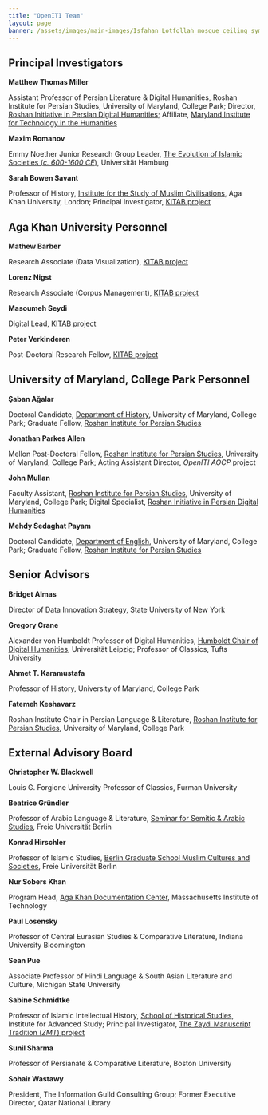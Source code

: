 ```yaml
---
title: "OpenITI Team"
layout: page
banner: /assets/images/main-images/Isfahan_Lotfollah_mosque_ceiling_symmetric_narrow_border.png
---
```


## Principal Investigators



**Matthew Thomas Miller**



Assistant Professor of Persian Literature & Digital Humanities, Roshan Institute for Persian Studies, University of Maryland, College Park; Director, [Roshan Initiative in Persian Digital Humanities](https://sllc.umd.edu/fields/persian/roshan-institute/digital-humanities); Affiliate, [Maryland Institute for Technology in the Humanities](https://mith.umd.edu/)



**Maxim Romanov**



Emmy Noether Junior Research Group Leader, [The Evolution of Islamic Societies (*c. 600-1600 CE*)](https://www.csmc.uni-hamburg.de/research/current-projects/evolution-of-islamic-societies.html), Universität Hamburg



**Sarah Bowen Savant**



Professor of History, [Institute for the Study of Muslim Civilisations](https://www.aku.edu/ismc/Pages/home.aspx), Aga Khan University, London; Principal Investigator, [KITAB project](https://kitab-project.org/)


## Aga Khan University Personnel



**Mathew Barber**



Research Associate (Data Visualization), [KITAB project](https://kitab-project.org/)



**Lorenz Nigst**



Research Associate (Corpus Management), [KITAB project](https://kitab-project.org/)



**Masoumeh Seydi**



Digital Lead, [KITAB project](https://kitab-project.org/)



**Peter Verkinderen**



Post-Doctoral Research Fellow, [KITAB project](https://kitab-project.org/)


## University of Maryland, College Park Personnel



**Şaban Ağalar**



Doctoral Candidate, [Department of History](https://history.umd.edu/), University of Maryland, College Park; Graduate Fellow, [Roshan Institute for Persian Studies](https://sllc.umd.edu/fields/persian)



**Jonathan Parkes Allen**



Mellon Post-Doctoral Fellow, [Roshan Institute for Persian Studies](https://sllc.umd.edu/fields/persian), University of Maryland, College Park; Acting Assistant Director, *OpenITI AOCP* project



**John Mullan**



Faculty Assistant, [Roshan Institute for Persian Studies](https://sllc.umd.edu/fields/persian), University of Maryland, College Park; Digital Specialist, [Roshan Initiative in Persian Digital Humanities](https://sllc.umd.edu/fields/persian/roshan-institute/digital-humanities)



**Mehdy Sedaghat Payam**



Doctoral Candidate, [Department of English](https://english.umd.edu/), University of Maryland, College Park; Graduate Fellow, [Roshan Institute for Persian Studies](https://sllc.umd.edu/fields/persian)


## Senior Advisors



**Bridget Almas**



Director of Data Innovation Strategy, State University of New York



**Gregory Crane**



Alexander von Humboldt Professor of Digital Humanities, [Humboldt Chair of Digital Humanities](http://www.dh.uni-leipzig.de/wo/), Universität Leipzig; Professor of Classics, Tufts University



**Ahmet T. Karamustafa**



Professor of History, University of Maryland, College Park



**Fatemeh Keshavarz**



Roshan Institute Chair in Persian Language & Literature, [Roshan Institute for Persian Studies](https://sllc.umd.edu/fields/persian), University of Maryland, College Park


## External Advisory Board



**Christopher W. Blackwell**



Louis G. Forgione University Professor of Classics, Furman University



**Beatrice Gründler**



Professor of Arabic Language & Literature, [Seminar for Semitic & Arabic Studies](https://www.geschkult.fu-berlin.de/en/e/semiarab/index.html), Freie Universität Berlin



**Konrad Hirschler**



Professor of Islamic Studies, [Berlin Graduate School Muslim Cultures and Societies](https://www.bgsmcs.fu-berlin.de/index.html), Freie Universität Berlin



**Nur Sobers Khan**



Program Head, [Aga Khan Documentation Center](https://libraries.mit.edu/akdc/), Massachusetts Institute of Technology



**Paul Losensky**



Professor of Central Eurasian Studies & Comparative Literature, Indiana University Bloomington



**Sean Pue**



Associate Professor of Hindi Language & South Asian Literature and Culture, Michigan State University



**Sabine Schmidtke**



Professor of Islamic Intellectual History, [School of Historical Studies](https://www.ias.edu/hs), Institute for Advanced Study; Principal Investigator, [The Zaydi Manuscript Tradition (*ZMT*) project](https://www.ias.edu/digital-scholarship/zaydi_manuscript_tradition)



**Sunil Sharma**



Professor of Persianate & Comparative Literature, Boston University



**Sohair Wastawy**



President, The Information Guild Consulting Group; Former Executive Director, Qatar National Library

